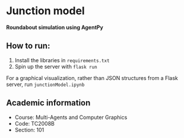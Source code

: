 # Junction model

**Roundabout simulation using AgentPy**

## How to run:
1. Install the libraries in `requirements.txt`
2. Spin up the server with `flask run`

For a graphical visualization, rather than JSON structures from a Flask server, run `junctionModel.ipynb`

## Academic information
- Course: Multi-Agents and Computer Graphics
- Code: TC2008B
- Section: 101

